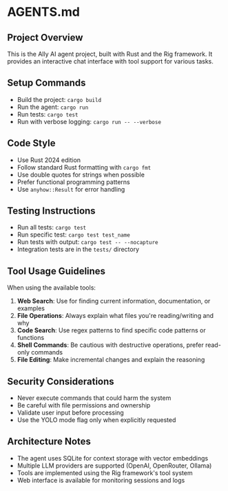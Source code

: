 # AGENTS.md

## Project Overview

This is the Ally AI agent project, built with Rust and the Rig framework. It provides an interactive chat interface with tool support for various tasks.

## Setup Commands

- Build the project: `cargo build`
- Run the agent: `cargo run`
- Run tests: `cargo test`
- Run with verbose logging: `cargo run -- --verbose`

## Code Style

- Use Rust 2024 edition
- Follow standard Rust formatting with `cargo fmt`
- Use double quotes for strings when possible
- Prefer functional programming patterns
- Use `anyhow::Result` for error handling

## Testing Instructions

- Run all tests: `cargo test`
- Run specific test: `cargo test test_name`
- Run tests with output: `cargo test -- --nocapture`
- Integration tests are in the `tests/` directory

## Tool Usage Guidelines

When using the available tools:

1. **Web Search**: Use for finding current information, documentation, or examples
2. **File Operations**: Always explain what files you're reading/writing and why
3. **Code Search**: Use regex patterns to find specific code patterns or functions
4. **Shell Commands**: Be cautious with destructive operations, prefer read-only commands
5. **File Editing**: Make incremental changes and explain the reasoning

## Security Considerations

- Never execute commands that could harm the system
- Be careful with file permissions and ownership
- Validate user input before processing
- Use the YOLO mode flag only when explicitly requested

## Architecture Notes

- The agent uses SQLite for context storage with vector embeddings
- Multiple LLM providers are supported (OpenAI, OpenRouter, Ollama)
- Tools are implemented using the Rig framework's tool system
- Web interface is available for monitoring sessions and logs
